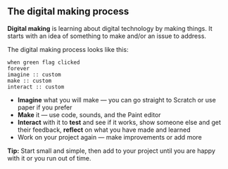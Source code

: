 ## The digital making process

**Digital making** is learning about digital technology by making things. It starts with an idea of something to make and/or an issue to address.

The digital making process looks like this: 

```blocks3
when green flag clicked
forever
imagine :: custom
make :: custom
interact :: custom
```
+ **Imagine** what you will make — you can go straight to Scratch or use paper if you prefer
+ **Make** it — use code, sounds, and the Paint editor
+ **Interact** with it to **test** and see if it works, show someone else and get their feedback, **reflect** on what you have made and learned 
+ Work on your project again — make improvements or add more

**Tip:** Start small and simple, then add to your project until you are happy with it or you run out of time. 

